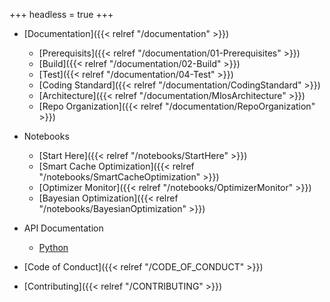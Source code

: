 +++
headless = true
+++

- [Documentation]({{< relref "/documentation" >}})
  - [Prerequisits]({{< relref "/documentation/01-Prerequisites" >}})
  - [Build]({{< relref "/documentation/02-Build" >}})
  - [Test]({{< relref "/documentation/04-Test" >}})
  - [Coding Standard]({{< relref "/documentation/CodingStandard" >}})
  - [Architecture]({{< relref "/documentation/MlosArchitecture" >}})
  - [Repo Organization]({{< relref "/documentation/RepoOrganization" >}})

- Notebooks
  - [Start Here]({{< relref "/notebooks/StartHere" >}})
  - [Smart Cache Optimization]({{< relref "/notebooks/SmartCacheOptimization" >}})
  - [Optimizer Monitor]({{< relref "/notebooks/OptimizerMonitor" >}})
  - [Bayesian Optimization]({{< relref "/notebooks/BayesianOptimization" >}})


- API Documentation
  - [Python](/MLOS/python_api/)

- [Code of Conduct]({{< relref "/CODE_OF_CONDUCT" >}})
- [Contributing]({{< relref "/CONTRIBUTING" >}})
